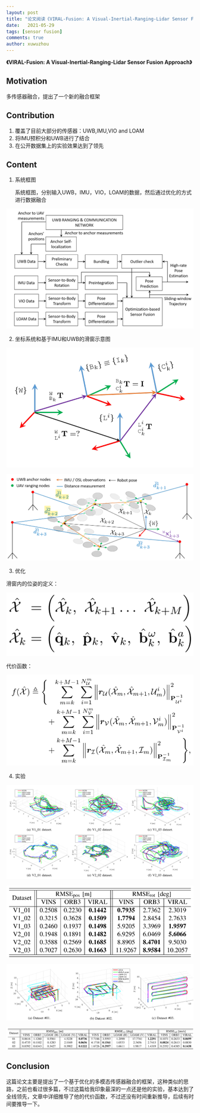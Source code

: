 ```yaml
---
layout: post
title: "论文阅读《VIRAL-Fusion: A Visual-Inertial-Ranging-Lidar Sensor Fusion Approach》"
date:   2021-05-29
tags: [sensor fusion]
comments: true
author: xuwuzhou
---
```


<!-- more -->

**《VIRAL-Fusion: A Visual-Inertial-Ranging-Lidar Sensor Fusion Approach》**

## Motivation

   多传感器融合，提出了一个新的融合框架


## Contribution

1. 覆盖了目前大部分的传感器：UWB,IMU,VIO and LOAM
2. 将IMU预积分和UWB进行了结合
3. 在公开数据集上的实验效果达到了领先
## Content

1. 系统框图

   系统框图，分别输入UWB，IMU，VIO，LOAM的数据，然后通过优化的方式进行数据融合

![论文26图片1](../images/论文26图片1.png)

2. 坐标系统和基于IMU和UWB的滑窗示意图

![论文26图片2](../images/论文26图片2.png)

![论文26图片3](../images/论文26图片3.png)

3. 优化

滑窗内的位姿的定义：

![论文26图片4](../images/论文26图片4.png)

代价函数：

![论文26图片5](../images/论文26图片5.png)

4. 实验

![论文26图片6](../images/论文26图片6.png)

![论文26图片7](../images/论文26图片7.png)

![论文26图片8](../images/论文26图片8.png)

![论文26图片9](../images/论文26图片9.png)

## Conclusion

   这篇论文主要是提出了一个基于优化的多模态传感器融合的框架，这种类似的思路，之前也看过很多篇，不过这篇给我印象最深的一点还是他的实验，基本达到了全线领先，文章中详细推导了他的代价函数，不过还没有时间重新推导，后续有时间要推导一下。
